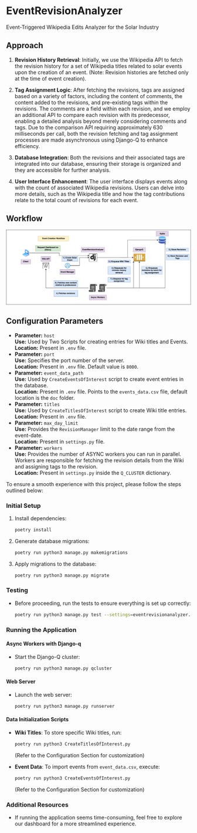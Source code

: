 # EventRevisionAnalyzer

Event-Triggered Wikipedia Edits Analyzer for the Solar Industry

## Approach

1. **Revision History Retrieval**: Initially, we use the Wikipedia API to fetch the revision history for a set of Wikipedia titles related to solar events upon the creation of an event. (Note: Revision histories are fetched only at the time of event creation).

2. **Tag Assignment Logic**: After fetching the revisions, tags are assigned based on a variety of factors, including the content of comments, the content added to the revisions, and pre-existing tags within the revisions. The comments are a field within each revision, and we employ an additional API to compare each revision with its predecessor, enabling a detailed analysis beyond merely considering comments and tags. Due to the comparison API requiring approximately 630 milliseconds per call, both the revision fetching and tag assignment processes are made asynchronous using Django-Q to enhance efficiency.

3. **Database Integration**: Both the revisions and their associated tags are integrated into our database, ensuring their storage is organized and they are accessible for further analysis.

4. **User Interface Enhancement**: The user interface displays events along with the count of associated Wikipedia revisions. Users can delve into more details, such as the Wikipedia title and how the tag contributions relate to the total count of revisions for each event.

## Workflow

![](images/event-creation-workflow.png)

## Configuration Parameters

- **Parameter:** `host`  
  **Use:** Used by Two Scripts for creating entries for Wiki titles and Events.  
  **Location:** Present in `.env` file.
- **Parameter:** `port`  
  **Use:** Specifies the port number of the server.  
  **Location:** Present in `.env` file. Default value is `8000`.
- **Parameter:** `event_data_path`  
  **Use:** Used by `CreateEventsOfInterest` script to create event entries in the database.  
  **Location:** Present in `.env` file. Points to the `events_data.csv` file, default location is the `doc` folder.
- **Parameter:** `titles`  
  **Use:** Used by `CreateTitlesOfInterest` script to create Wiki title entries.  
  **Location:** Present in `.env` file.
- **Parameter:** `max_day_limit`  
  **Use:** Provides the `RevisionManager` limit to the date range from the event-date.  
  **Location:** Present in `settings.py` file.
- **Parameter:** `workers`  
  **Use:** Provides the number of ASYNC workers you can run in parallel. Workers are responsible for fetching the revision details from the Wiki and assigning tags to the revision.  
  **Location:** Present in `settings.py` inside the `Q_CLUSTER` dictionary.

To ensure a smooth experience with this project, please follow the steps outlined below:

### Initial Setup

1. Install dependencies:

   ```sh
   poetry install
   ```

2. Generate database migrations:

   ```sh
   poetry run python3 manage.py makemigrations
   ```

3. Apply migrations to the database:
   ```sh
   poetry run python3 manage.py migrate
   ```

### Testing

- Before proceeding, run the tests to ensure everything is set up correctly:
  ```sh
  poetry run python3 manage.py test --settings=eventrevisionanalyzer.test_settings tests
  ```

### Running the Application

#### Async Workers with Django-q

- Start the Django-Q cluster:
  ```sh
  poetry run python3 manage.py qcluster
  ```

#### Web Server

- Launch the web server:
  ```sh
  poetry run python3 manage.py runserver
  ```

#### Data Initialization Scripts

- **Wiki Titles**: To store specific Wiki titles, run:

  ```sh
  poetry run python3 CreateTitlesOfInterest.py
  ```

  (Refer to the Configuration Section for customization)

- **Event Data**: To import events from `event_data.csv`, execute:
  ```sh
  poetry run python3 CreateEventsOfInterest.py
  ```
  (Refer to the Configuration Section for customization)

### Additional Resources

- If running the application seems time-consuming, feel free to explore our dashboard for a more streamlined experience.
